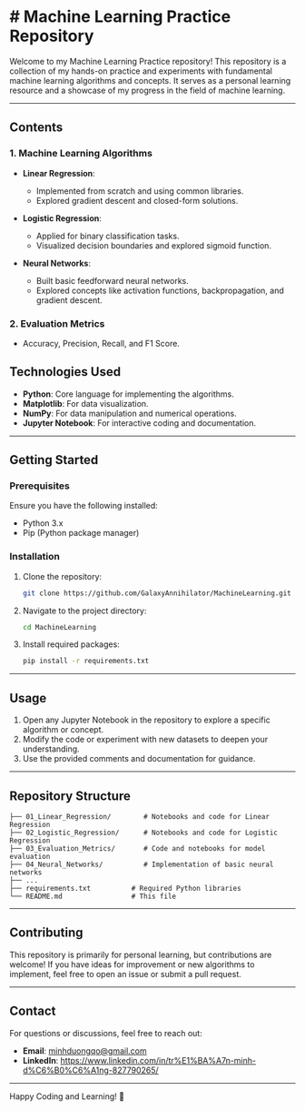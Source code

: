 # # Machine Learning Practice Repository

Welcome to my Machine Learning Practice repository! This repository is a collection of my hands-on practice and experiments with fundamental machine learning algorithms and concepts. It serves as a personal learning resource and a showcase of my progress in the field of machine learning.

---

## **Contents**

### **1. Machine Learning Algorithms**
- **Linear Regression**:
  - Implemented from scratch and using common libraries.
  - Explored gradient descent and closed-form solutions.
  
- **Logistic Regression**:
  - Applied for binary classification tasks.
  - Visualized decision boundaries and explored sigmoid function.

- **Neural Networks**:
  - Built basic feedforward neural networks.
  - Explored concepts like activation functions, backpropagation, and gradient descent.

### **2. Evaluation Metrics**
- Accuracy, Precision, Recall, and F1 Score.

## **Technologies Used**
- **Python**: Core language for implementing the algorithms.
- **Matplotlib**: For data visualization.
- **NumPy**: For data manipulation and numerical operations.
- **Jupyter Notebook**: For interactive coding and documentation.

---

## **Getting Started**

### **Prerequisites**
Ensure you have the following installed:
- Python 3.x
- Pip (Python package manager)

### **Installation**
1. Clone the repository:
   ```bash
   git clone https://github.com/GalaxyAnnihilator/MachineLearning.git
   ```
2. Navigate to the project directory:
   ```bash
   cd MachineLearning
   ```
3. Install required packages:
   ```bash
   pip install -r requirements.txt
   ```

---

## **Usage**
1. Open any Jupyter Notebook in the repository to explore a specific algorithm or concept.
2. Modify the code or experiment with new datasets to deepen your understanding.
3. Use the provided comments and documentation for guidance.

---

## **Repository Structure**
```
├── 01_Linear_Regression/        # Notebooks and code for Linear Regression
├── 02_Logistic_Regression/      # Notebooks and code for Logistic Regression
├── 03_Evaluation_Metrics/       # Code and notebooks for model evaluation
├── 04_Neural_Networks/          # Implementation of basic neural networks
├── ...
├── requirements.txt          # Required Python libraries
└── README.md                 # This file
```

---

## **Contributing**
This repository is primarily for personal learning, but contributions are welcome! If you have ideas for improvement or new algorithms to implement, feel free to open an issue or submit a pull request.


---

## **Contact**
For questions or discussions, feel free to reach out:
- **Email**: minhduongqo@gmail.com
- **LinkedIn**: https://www.linkedin.com/in/tr%E1%BA%A7n-minh-d%C6%B0%C6%A1ng-827790265/

---

Happy Coding and Learning! 🚀

